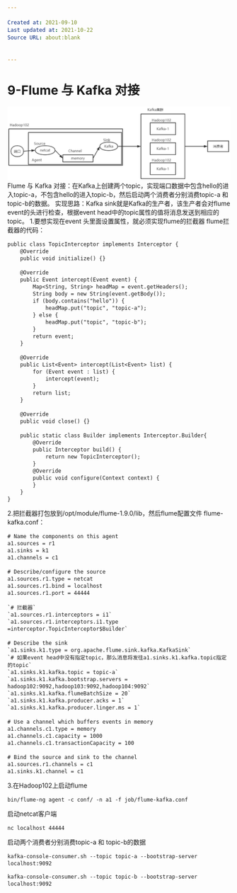 ```yaml
---

Created at: 2021-09-10
Last updated at: 2021-10-22
Source URL: about:blank


---
```


# 9-Flume 与 Kafka 对接


![unknown_filename.png](./_resources/9-Flume_与_Kafka_对接.resources/unknown_filename.png)
Flume 与 Kafka 对接：在Kafka上创建两个topic，实现端口数据中包含hello的进入topic-a，不包含hello的进入topic-b，然后启动两个消费者分别消费topic-a 和 topic-b的数据。
实现思路：Kafka sink就是Kafka的生产者，该生产者会对flume event的头进行检查，根据event head中的topic属性的值将消息发送到相应的topic。
1.要想实现在event 头里面设置属性，就必须实现flume的拦截器
flume拦截器的代码：
```
public class TopicInterceptor implements Interceptor {
    @Override
    public void initialize() {}

    @Override
    public Event intercept(Event event) {
        Map<String, String> headMap = event.getHeaders();
        String body = new String(event.getBody());
        if (body.contains("hello")) {
            headMap.put("topic", "topic-a");
        } else {
            headMap.put("topic", "topic-b");
        }
        return event;
    }

    @Override
    public List<Event> intercept(List<Event> list) {
        for (Event event : list) {
            intercept(event);
        }
        return list;
    }

    @Override
    public void close() {}

    public static class Builder implements Interceptor.Builder{
        @Override
        public Interceptor build() {
            return new TopicInterceptor();
        }
        @Override
        public void configure(Context context) {
        }
    }
}
```

2.把拦截器打包放到/opt/module/flume-1.9.0/lib，然后flume配置文件 flume-kafka.conf：
```
# Name the components on this agent
a1.sources = r1
a1.sinks = k1
a1.channels = c1

# Describe/configure the source
a1.sources.r1.type = netcat
a1.sources.r1.bind = localhost
a1.sources.r1.port = 44444

`# 拦截器`
`a1.sources.r1.interceptors = i1`
`a1.sources.r1.interceptors.i1.type =interceptor.TopicInterceptor$Builder`

# Describe the sink
`a1.sinks.k1.type = org.apache.flume.sink.kafka.KafkaSink`
`# 如果event head中没有指定topic，那么消息将发往a1.sinks.k1.kafka.topic指定的topic`
`a1.sinks.k1.kafka.topic = topic-a`
`a1.sinks.k1.kafka.bootstrap.servers = hadoop102:9092,hadoop103:9092,hadoop104:9092`
`a1.sinks.k1.kafka.flumeBatchSize = 20`
`a1.sinks.k1.kafka.producer.acks = 1`
`a1.sinks.k1.kafka.producer.linger.ms = 1`

# Use a channel which buffers events in memory
a1.channels.c1.type = memory
a1.channels.c1.capacity = 1000
a1.channels.c1.transactionCapacity = 100

# Bind the source and sink to the channel
a1.sources.r1.channels = c1
a1.sinks.k1.channel = c1
```

3.在Hadoop102上启动flume
```
bin/flume-ng agent -c conf/ -n a1 -f job/flume-kafka.conf
```
启动netcat客户端
```
nc localhost 44444
```
启动两个消费者分别消费topic-a 和 topic-b的数据
```
kafka-console-consumer.sh --topic topic-a --bootstrap-server localhost:9092
```
```
kafka-console-consumer.sh --topic topic-b --bootstrap-server localhost:9092
```

